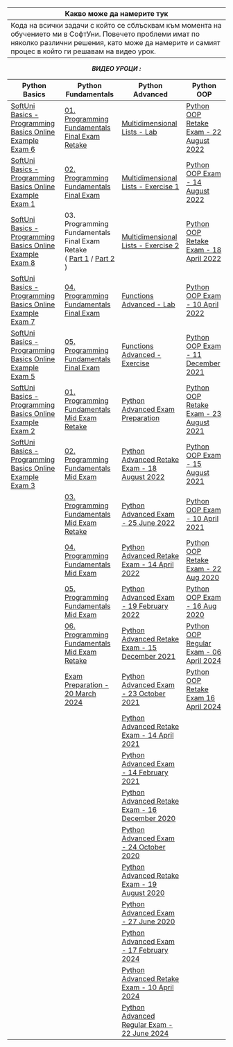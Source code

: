|Какво може да намерите тук|                                                                                       
-----------------------------------------------------------------------------------------------------------|
|Кода на всички задачи с който се сблъсквам към момента на обучението ми в СофтУни. Повечето проблеми имат по няколко различни решения, като може да намерите и самият процес в който ги решавам на видео урок.

<div align="center">

***ВИДЕО УРОЦИ :***


| Python Basics | Python Fundamentals | Python Advanced | Python OOP                                                                                                                                            |
| ------------- | ------------- |-|-------------------------------------------------------------------------------------------------------------------------------------------------------|
| [SoftUni Basics - Programming Basics Online Example Exam 6](https://www.youtube.com/watch?v=yrOqHV-5_lE&t=273s&ab_channel=iCodeExample)  | [01. Programming Fundamentals Final Exam Retake](https://youtu.be/1z0Kryvzyfo?t=144)  | [Multidimensional Lists - Lab](https://www.youtube.com/watch?v=qYwMmXHRzYE&list=PLtrqz5Y_ckiiugB1bffS6P9DUMSrVojwX&index=1&t=7s&ab_channel=AKA) | [Python OOP Retake Exam - 22 August 2022](https://www.youtube.com/watch?v=OyUVhjbco1o&list=PLtrqz5Y_ckiiU6Q48x23UMweYe4J3iGoU&index=1&ab_channel=AKA) |
| [SoftUni Basics - Programming Basics Online Example Exam 1](https://www.youtube.com/watch?v=ZvmYG18HC8k&t=405s&ab_channel=iCodeExample)  | [02. Programming Fundamentals Final Exam](https://youtu.be/1z0Kryvzyfo?t=6193)  | [Multidimensional Lists - Exercise 1](https://www.youtube.com/watch?v=urES25PvvrI&list=PLtrqz5Y_ckih9-hPctYlEH48EzEtu98G1) | [Python OOP Exam - 14 August 2022](https://www.youtube.com/watch?v=UgRTU8jusjY&list=PLtrqz5Y_ckiihw4ywH50z9x-ZsUzU46-o&index=1&ab_channel=AKA)        |
| [SoftUni Basics - Programming Basics Online Example Exam 8](https://www.youtube.com/watch?v=5hpMNrrBHCs&t=1s&ab_channel=iCodeExample)   | 03. Programming Fundamentals Final Exam Retake <br />( [Part 1](https://youtu.be/1z0Kryvzyfo?t=11951) / [Part 2](https://youtu.be/1MQeaIeTuAU?t=5) )| [Multidimensional Lists - Exercise 2](https://www.youtube.com/watch?v=T1KNPhswGjU&list=PLtrqz5Y_ckijzIkmxEdpxeKK6tQMLm9an) | [Python OOP Retake Exam - 18 April 2022](https://www.youtube.com/watch?v=Jal8UxL_VhE&list=PLtrqz5Y_ckig_mOQ3BLNLDDzLwgzrppds&index=1&ab_channel=AKA)  |
| [SoftUni Basics - Programming Basics Online Example Exam 7](https://www.youtube.com/watch?v=CbKw2VRstpo&t=221s&ab_channel=iCodeExample)    | [04. Programming Fundamentals Final Exam](https://youtu.be/1MQeaIeTuAU?t=2774) | [Functions Advanced - Lab](https://www.youtube.com/watch?v=LilYoZPwV7Y&list=PLtrqz5Y_ckigkPl8FpCb60CI1-j0o5HeJ) | [Python OOP Exam - 10 April 2022](https://www.youtube.com/watch?v=vJsrn0JAwXc&list=PLtrqz5Y_ckijgqZorg106P3j1oluYnuPQ&index=1&ab_channel=AKA)         |
| [SoftUni Basics - Programming Basics Online Example Exam 5](https://www.youtube.com/watch?v=CQhOvk0ABH4&list=PLV0e0d_ZUComaHuCWPh_XbpbQbMLdR7n5&ab_channel=iCodeExample)  | [05. Programming Fundamentals Final Exam](https://youtu.be/1MQeaIeTuAU?t=6774)  | [Functions Advanced - Exercise](https://www.youtube.com/watch?v=tvkPmVVkDvE&list=PLtrqz5Y_ckigUjCvha54Rs4vHjCgZl3MX) | [Python OOP Exam - 11 December 2021](https://www.youtube.com/watch?v=ErEFxjeo4wk&list=PLtrqz5Y_ckiiRS2pA9h2ky89ByN5rDNvU&index=1&ab_channel=AKA)      |
| [SoftUni Basics - Programming Basics Online Example Exam 2](https://www.youtube.com/watch?v=KKzoBMmiC6E&list=PLV0e0d_ZUCokaTyldYyqifkc8qf_X7sna&ab_channel=iCodeExample)   |  [01. Programming Fundamentals Mid Exam Retake](https://youtu.be/_DXf0kpG0Tg?t=94) | [Python Advanced Exam Preparation](https://www.youtube.com/watch?v=FmIusx0XyA0) | [Python OOP Retake Exam - 23 August 2021](https://www.youtube.com/watch?v=OjGi3ML23jk&list=PLtrqz5Y_ckijhWIO43XzvZLaqu3zgRI-z&index=1&ab_channel=AKA) |
| [SoftUni Basics - Programming Basics Online Example Exam 3](https://www.youtube.com/watch?v=lMEKJSMqplY&t=183s&ab_channel=iCodeExample)  | [02. Programming Fundamentals Mid Exam](https://youtu.be/_DXf0kpG0Tg?t=2856)  | [Python Advanced Retake Exam - 18 August 2022](https://www.youtube.com/watch?v=00BhW-mICAc&list=PLtrqz5Y_ckih6uKRhOTl05R9ALpL6OlKJ) | [Python OOP Exam - 15 August 2021](https://www.youtube.com/watch?v=ifzHinStRKA&list=PLtrqz5Y_ckih4KgtOPle8qxqojCIKgndk&index=1&t=460s&ab_channel=AKA) |
|    | [03. Programming Fundamentals Mid Exam Retake](https://youtu.be/_DXf0kpG0Tg?t=4609)  | [Python Advanced Exam - 25 June 2022](https://www.youtube.com/watch?v=SLKiZmm9UE8&list=PLtrqz5Y_ckihTOWfXwb8wzeHSoZtWU7FO) | [Python OOP Exam - 10 April 2021](https://www.youtube.com/watch?v=ZUUG_NpZHFA&list=PLtrqz5Y_ckigwERBnbvp7Nti5gtFtM_Ws&index=1&ab_channel=AKA)         |
|    | [04. Programming Fundamentals Mid Exam](https://youtu.be/_DXf0kpG0Tg?t=6538)  | [Python Advanced Retake Exam - 14 April 2022](https://www.youtube.com/watch?v=kJNxIylD9AU&list=PLtrqz5Y_ckijZU7Fwfeekwx2DcuQRo_-i) | [Python OOP Retake Exam - 22 Aug 2020](https://www.youtube.com/watch?v=DUjDf5UTY-s&list=PLtrqz5Y_ckihcS8bU0xPeljIIbviUB-Bd&index=1&ab_channel=AKA)    |
|    | [05. Programming Fundamentals Mid Exam](https://www.youtube.com/watch?v=zFeOG0kE75w&list=PLtrqz5Y_ckigOKEesLmAy0C3xqWHU6LNK&ab_channel=AKA) | [Python Advanced Exam - 19 February 2022](https://www.youtube.com/watch?v=0iNKJezGf3k&list=PLtrqz5Y_ckihZUpfbxWh2VrtEzrHoNzLg) | [Python OOP Exam - 16 Aug 2020](https://www.youtube.com/watch?v=JAHZxczIGzw&list=PLtrqz5Y_ckigwHAjf2xcV8OOx7kd9Jqwy&ab_channel=AKA)                   |
|    | [06. Programming Fundamentals Mid Exam Retake](https://www.youtube.com/watch?v=JGNIk1VeUn8&list=PLtrqz5Y_ckijyG4d5X7D5EzsV18SQ-ReP&ab_channel=AKA)  | [Python Advanced Retake Exam - 15 December 2021](https://www.youtube.com/watch?v=8ROQdkzwktM&list=PLtrqz5Y_ckijOcYF6DbQWGrvwDmkOS-mg) | [Python OOP Regular Exam - 06 April 2024](https://www.youtube.com/watch?v=F1XXepDLX3w&list=PLtrqz5Y_ckijFydr6miIjcIi54-LGXMd0&ab_channel=AKA)         |
|    | [Exam Preparation - 20 March 2024](https://www.youtube.com/watch?v=UZFm19cF-7o&list=PLtrqz5Y_ckihCGgRMYqX8ijq2WuN7jhVA&ab_channel=AKA)  | [Python Advanced Exam - 23 October 2021](https://www.youtube.com/watch?v=e-EmylHxn28&list=PLtrqz5Y_ckiiA1-prtJIb9MYvph4wqcCv) | [Python OOP Retake Exam 16 April 2024](https://www.youtube.com/watch?v=d-9-OViZmnU&ab_channel=iCodeExample)            |
|    |   | [Python Advanced Retake Exam - 14 April 2021](https://www.youtube.com/watch?v=9Qil1_106JI&list=PLtrqz5Y_ckiiaYMyn0SldOoty9WpO9xL2) |                                                                                                                                                       |
|    |   | [Python Advanced Exam - 14 February 2021](https://www.youtube.com/watch?v=V0ib67U9qo4&list=PLtrqz5Y_ckigEkHRq57c9d0fT4r7QlugR) |                                                                                                                                                       |
|    |   | [Python Advanced Retake Exam - 16 December 2020](https://www.youtube.com/watch?v=UKSH1h77zdc&list=PLtrqz5Y_ckigsjxFiwB_qvbgvW15yigzw) |                                                                                                                                                       |
|    |   | [Python Advanced Exam - 24 October 2020](https://www.youtube.com/watch?v=Rif6U2bnREw&list=PLtrqz5Y_ckijCu9inyi7oRF8kM-xcvMpn) |                                                                                                                                                       |
|    |   | [Python Advanced Retake Exam - 19 August 2020](https://www.youtube.com/watch?v=L5YhORrxo_M&list=PLtrqz5Y_ckijqzcvu_LbWOQcDZRCjylVC) |                                                                                                                                                       |
|    |   | [Python Advanced Exam - 27 June 2020](https://www.youtube.com/watch?v=pdPGOl_YGYc&list=PLtrqz5Y_ckigGKHYS7dM2MEFuvO5TasJb) |                                                                                                                                                       |
|    |   | [Python Advanced Exam - 17 February 2024](https://www.youtube.com/watch?v=-ROent9nDLg&list=PLtrqz5Y_ckignxD8_gL-K4bEgkMGFWUnL&ab_channel=AKA) |                                                                                                                                                       |
|    |   | [Python Advanced Retake Exam - 10 April 2024](https://www.youtube.com/watch?v=_K5mo10ZEJc&list=PLtrqz5Y_ckigl1tYyPtgpETI1_b3SLwjc&ab_channel=AKA) |                                                                                                                                                       |
|    |   | [Python Advanced Regular Exam - 22 June 2024](https://www.youtube.com/watch?v=KjzF0BrbV6Q&list=PLV0e0d_ZUCokdLZ_cMsIPJhozGI8tGMut&ab_channel=iCodeExample) |                                                                                                                                                       |
</div>
